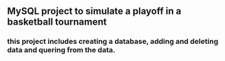 ## MySQL project to simulate a playoff in a basketball tournament
### this project includes creating a database, adding and deleting data and quering from the data.

